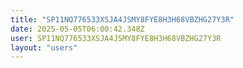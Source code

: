```yaml
---
title: "SP11NQ776533XSJA4JSMY8FYE8H3H68VBZHG27Y3R"
date: 2025-05-05T06:00:42.348Z
user: SP11NQ776533XSJA4JSMY8FYE8H3H68VBZHG27Y3R
layout: "users"
---
```

    
